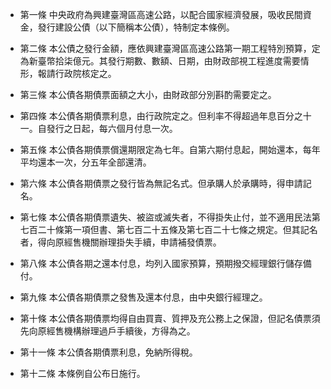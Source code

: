 * 第一條 中央政府為興建臺灣區高速公路，以配合國家經濟發展，吸收民間資金，發行建設公債（以下簡稱本公債），特制定本條例。

* 第二條 本公債之發行金額，應依興建臺灣區高速公路第一期工程特別預算，定為新臺幣拾柒億元。其發行期數、數額、日期，由財政部視工程進度需要情形，報請行政院核定之。

* 第三條 本公債各期債票面額之大小，由財政部分別斟酌需要定之。

* 第四條 本公債各期債票利息，由行政院定之。但利率不得超過年息百分之十一。自發行之日起，每六個月付息一次。

* 第五條 本公債各期債票償還期限定為七年。自第六期付息起，開始還本，每年平均還本一次，分五年全部還清。

* 第六條 本公債各期債票之發行皆為無記名式。但承購人於承購時，得申請記名。

* 第七條 本公債各期債票遺失、被盜或滅失者，不得掛失止付，並不適用民法第七百二十條第一項但書、第七百二十五條及第七百二十七條之規定。但其記名者，得向原經售機關辦理掛失手續，申請補發債票。

* 第八條 本公債各期之還本付息，均列入國家預算，預期撥交經理銀行儲存備付。

* 第九條 本公債各期債票之發售及還本付息，由中央銀行經理之。

* 第十條 本公債各期債票均得自由買賣、質押及充公務上之保證，但記名債票須先向原經售機構辦理過戶手續後，方得為之。

* 第十一條 本公債各期債票利息，免納所得稅。

* 第十二條 本條例自公布日施行。

